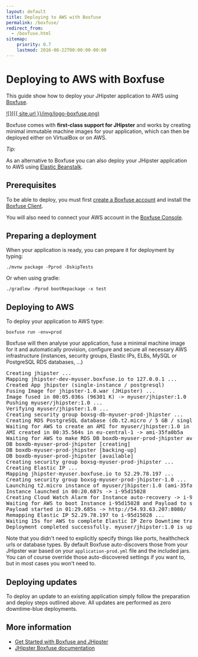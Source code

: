 ```yaml
---
layout: default
title: Deploying to AWS with Boxfuse
permalink: /boxfuse/
redirect_from:
  - /boxfuse.html
sitemap:
    priority: 0.7
    lastmod: 2016-08-22T00:00:00-00:00
---
```


# Deploying to AWS with Boxfuse

This guide show how to deploy your JHipster application to AWS using [Boxfuse](https://boxfuse.com/).

[![]({{ site.url }}/img/logo-boxfuse.png)](https://boxfuse.com/)

Boxfuse comes with **first-class support for JHipster** and works by creating minimal immutable machine images for your application, which can then be deployed either on VirtualBox or on AWS.

<div class="alert alert-info"><i>Tip: </i>

As an alternative to Boxfuse you can also deploy your JHipster application to AWS using <a href="{{ site.url }}/aws/">Elastic Beanstalk</a>.

</div>

## Prerequisites

To be able to deploy, you must first [create a Boxfuse account](https://console.boxfuse.com) and install the [Boxfuse Client](https://boxfuse.com/getstarted/download).

You will also need to connect your AWS account in the [Boxfuse Console](https://console.boxfuse.com).

## Preparing a deployment

When your application is ready, you can prepare it for deployment by typing:

`./mvnw package -Pprod -DskipTests`

Or when using gradle:

`./gradlew -Pprod bootRepackage -x test`

## Deploying to AWS

To deploy your application to AWS type:

`boxfuse run -env=prod`

Boxfuse will then analyse your application, fuse a minimal machine image for it and automatically provision, configure and secure all necessary
AWS infrastructure (instances, security groups, Elastic IPs, ELBs, MySQL or PostgreSQL RDS databases, ...)

<pre>Creating jhipster ...
Mapping jhipster-dev-myuser.boxfuse.io to 127.0.0.1 ...
Created App jhipster (single-instance / postgresql)
Fusing Image for jhipster-1.0.war (JHipster) ...
Image fused in 00:05.036s (96301 K) -> myuser/jhipster:1.0
Pushing myuser/jhipster:1.0 ...
Verifying myuser/jhipster:1.0 ...
Creating security group boxsg-db-myuser-prod-jhipster ...
Creating RDS PostgreSQL database (db.t2.micro / 5 GB / single-az) => boxdb-myuser-prod-jhipster (this one-time action may take up to 10 minutes to complete) ...
Waiting for AWS to create an AMI for myuser/jhipster:1.0 in eu-central-1 (this may take up to 50 seconds) ...
AMI created in 00:35.564s in eu-central-1 -> ami-35fa0b5a
Waiting for AWS to make RDS DB boxdb-myuser-prod-jhipster available ...
DB boxdb-myuser-prod-jhipster [creating]
DB boxdb-myuser-prod-jhipster [backing-up]
DB boxdb-myuser-prod-jhipster [available]
Creating security group boxsg-myuser-prod-jhipster ...
Creating Elastic IP ...
Mapping jhipster-myuser.boxfuse.io to 52.29.78.197 ...
Creating security group boxsg-myuser-prod-jhipster-1.0 ...
Launching t2.micro instance of myuser/jhipster:1.0 (ami-35fa0b5a) in prod (eu-central-1) ...
Instance launched in 00:20.687s -> i-95d15028
Creating Cloud Watch Alarm for Instance auto-recovery -> i-95d15028-auto-recovery-alarm
Waiting for AWS to boot Instance i-95d15028 and Payload to start at http://54.93.63.207:8080/ ...
Payload started in 01:29.685s -> http://54.93.63.207:8080/
Remapping Elastic IP 52.29.78.197 to i-95d15028 ...
Waiting 15s for AWS to complete Elastic IP Zero Downtime transition ...
Deployment completed successfully. myuser/jhipster:1.0 is up and running at http://jhipster-myuser.boxfuse.io:8080/</pre>

Note that you didn't need to explicitly specify things like ports, healthcheck urls or database types. By default Boxfuse auto-discovers those
from your JHipster war based on your `application-prod.yml` file and the included jars. You can of course
override those auto-discovered settings if you want to, but in most cases you won't need to.

## Deploying updates

To deploy an update to an existing application simply follow the preparation and deploy steps outlined above. All updates
are performed as zero downtime-blue deployments.

## More information

*   [Get Started with Boxfuse and JHipster](https://boxfuse.com/getstarted/jhipster)
*   [JHipster Boxfuse documentation](https://boxfuse.com/docs/payloads/jhipster)
